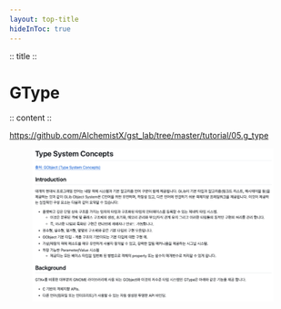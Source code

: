 ```yaml
---
layout: top-title
hideInToc: true
---
```

:: title ::
# GType

:: content ::
<div class="highlight-box text-xs">

https://github.com/AlchemistX/gst_lab/tree/master/tutorial/05.g_type
</div>
<figure class="text-center mt-5">
  <div class="w-full mx-auto">
    <img 
      src="./assets/13-tutorial-11.png" 
      class="w-auto h-90 max-h-[75vh] object-contain mx-auto block shadow-md rounded-lg" 
    />
  </div>
</figure>
